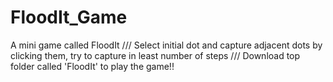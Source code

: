 # FloodIt_Game

A mini game called FloodIt
///
Select initial dot and capture adjacent dots by clicking them, try to capture in least number of steps
///
Download top folder called 'FloodIt' to play the game!!
